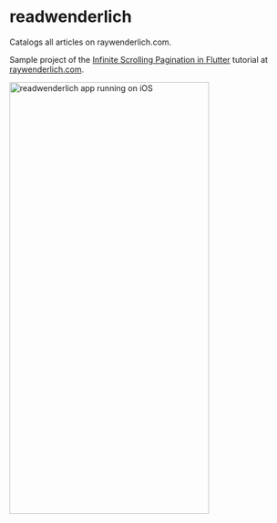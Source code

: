 # readwenderlich

Catalogs all articles on raywenderlich.com.

Sample project of the [Infinite Scrolling Pagination in Flutter](https://www.raywenderlich.com/14214369-infinite-scrolling-pagination-in-flutter) tutorial at [raywenderlich.com](https://www.raywenderlich.com).

<img src="https://koenig-media.raywenderlich.com/uploads/2020/09/readwenderlich-final.gif" alt="readwenderlich app running on iOS" width="350" height="758"/>